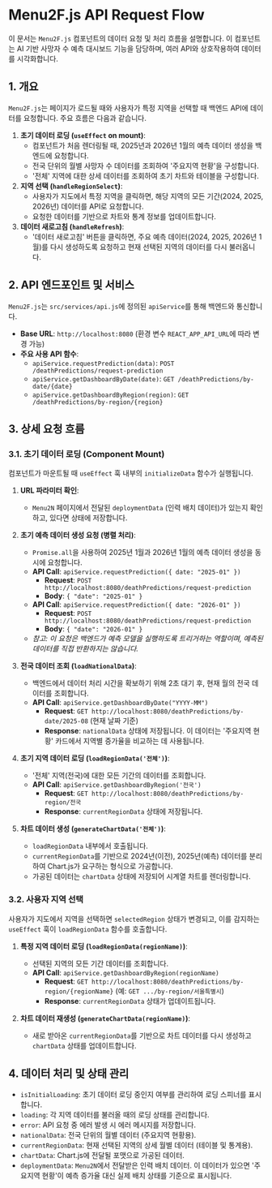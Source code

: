 # Menu2F.js API Request Flow

이 문서는 `Menu2F.js` 컴포넌트의 데이터 요청 및 처리 흐름을 설명합니다. 이 컴포넌트는 AI 기반 사망자 수 예측 대시보드 기능을 담당하며, 여러 API와 상호작용하여 데이터를 시각화합니다.

## 1. 개요

`Menu2F.js`는 페이지가 로드될 때와 사용자가 특정 지역을 선택할 때 백엔드 API에 데이터를 요청합니다. 주요 흐름은 다음과 같습니다.

1.  **초기 데이터 로딩 (`useEffect` on mount)**:
    *   컴포넌트가 처음 렌더링될 때, 2025년과 2026년 1월의 예측 데이터 생성을 백엔드에 요청합니다.
    *   전국 단위의 월별 사망자 수 데이터를 조회하여 '주요지역 현황'을 구성합니다.
    *   '전체' 지역에 대한 상세 데이터를 조회하여 초기 차트와 테이블을 구성합니다.
2.  **지역 선택 (`handleRegionSelect`)**:
    *   사용자가 지도에서 특정 지역을 클릭하면, 해당 지역의 모든 기간(2024, 2025, 2026년) 데이터를 API로 요청합니다.
    *   요청한 데이터를 기반으로 차트와 통계 정보를 업데이트합니다.
3.  **데이터 새로고침 (`handleRefresh`)**:
    *   '데이터 새로고침' 버튼을 클릭하면, 주요 예측 데이터(2024, 2025, 2026년 1월)를 다시 생성하도록 요청하고 현재 선택된 지역의 데이터를 다시 불러옵니다.

## 2. API 엔드포인트 및 서비스

`Menu2F.js`는 `src/services/api.js`에 정의된 `apiService`를 통해 백엔드와 통신합니다.

*   **Base URL**: `http://localhost:8080` (환경 변수 `REACT_APP_API_URL`에 따라 변경 가능)
*   **주요 사용 API 함수**:
    *   `apiService.requestPrediction(data)`: `POST /deathPredictions/request-prediction`
    *   `apiService.getDashboardByDate(date)`: `GET /deathPredictions/by-date/{date}`
    *   `apiService.getDashboardByRegion(region)`: `GET /deathPredictions/by-region/{region}`

## 3. 상세 요청 흐름

### 3.1. 초기 데이터 로딩 (Component Mount)

컴포넌트가 마운트될 때 `useEffect` 훅 내부의 `initializeData` 함수가 실행됩니다.

1.  **URL 파라미터 확인**:
    *   `Menu2N` 페이지에서 전달된 `deploymentData` (인력 배치 데이터)가 있는지 확인하고, 있다면 상태에 저장합니다.

2.  **초기 예측 데이터 생성 요청 (병렬 처리)**:
    *   `Promise.all`을 사용하여 2025년 1월과 2026년 1월의 예측 데이터 생성을 동시에 요청합니다.
    *   **API Call**: `apiService.requestPrediction({ date: "2025-01" })`
        *   **Request**: `POST http://localhost:8080/deathPredictions/request-prediction`
        *   **Body**: `{ "date": "2025-01" }`
    *   **API Call**: `apiService.requestPrediction({ date: "2026-01" })`
        *   **Request**: `POST http://localhost:8080/deathPredictions/request-prediction`
        *   **Body**: `{ "date": "2026-01" }`
    *   *참고: 이 요청은 백엔드가 예측 모델을 실행하도록 트리거하는 역할이며, 예측된 데이터를 직접 반환하지는 않습니다.*

3.  **전국 데이터 조회 (`loadNationalData`)**:
    *   백엔드에서 데이터 처리 시간을 확보하기 위해 2초 대기 후, 현재 월의 전국 데이터를 조회합니다.
    *   **API Call**: `apiService.getDashboardByDate("YYYY-MM")`
        *   **Request**: `GET http://localhost:8080/deathPredictions/by-date/2025-08` (현재 날짜 기준)
        *   **Response**: `nationalData` 상태에 저장됩니다. 이 데이터는 '주요지역 현황' 카드에서 지역별 증가율을 비교하는 데 사용됩니다.

4.  **초기 지역 데이터 로딩 (`loadRegionData('전체')`)**:
    *   '전체' 지역(전국)에 대한 모든 기간의 데이터를 조회합니다.
    *   **API Call**: `apiService.getDashboardByRegion('전국')`
        *   **Request**: `GET http://localhost:8080/deathPredictions/by-region/전국`
        *   **Response**: `currentRegionData` 상태에 저장됩니다.

5.  **차트 데이터 생성 (`generateChartData('전체')`)**:
    *   `loadRegionData` 내부에서 호출됩니다.
    *   `currentRegionData`를 기반으로 2024년(이전), 2025년(예측) 데이터를 분리하여 Chart.js가 요구하는 형식으로 가공합니다.
    *   가공된 데이터는 `chartData` 상태에 저장되어 시계열 차트를 렌더링합니다.

### 3.2. 사용자 지역 선택

사용자가 지도에서 지역을 선택하면 `selectedRegion` 상태가 변경되고, 이를 감지하는 `useEffect` 훅이 `loadRegionData` 함수를 호출합니다.

1.  **특정 지역 데이터 로딩 (`loadRegionData(regionName)`)**:
    *   선택된 지역의 모든 기간 데이터를 조회합니다.
    *   **API Call**: `apiService.getDashboardByRegion(regionName)`
        *   **Request**: `GET http://localhost:8080/deathPredictions/by-region/{regionName}` (예: `GET .../by-region/서울특별시`)
        *   **Response**: `currentRegionData` 상태가 업데이트됩니다.

2.  **차트 데이터 재생성 (`generateChartData(regionName)`)**:
    *   새로 받아온 `currentRegionData`를 기반으로 차트 데이터를 다시 생성하고 `chartData` 상태를 업데이트합니다.

## 4. 데이터 처리 및 상태 관리

*   `isInitialLoading`: 초기 데이터 로딩 중인지 여부를 관리하여 로딩 스피너를 표시합니다.
*   `loading`: 각 지역 데이터를 불러올 때의 로딩 상태를 관리합니다.
*   `error`: API 요청 중 에러 발생 시 에러 메시지를 저장합니다.
*   `nationalData`: 전국 단위의 월별 데이터 (주요지역 현황용).
*   `currentRegionData`: 현재 선택된 지역의 상세 월별 데이터 (테이블 및 통계용).
*   `chartData`: Chart.js에 전달될 포맷으로 가공된 데이터.
*   `deploymentData`: `Menu2N`에서 전달받은 인력 배치 데이터. 이 데이터가 있으면 '주요지역 현황'이 예측 증가율 대신 실제 배치 상태를 기준으로 표시됩니다.
